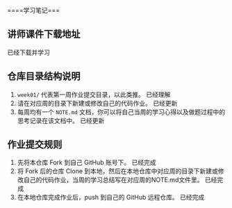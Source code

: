 ﻿====学习笔记===
## 讲师课件下载地址
已经下载并学习


## 仓库目录结构说明

1. `week01/` 代表第一周作业提交目录，以此类推。
已经理解
2. 请在对应周的目录下新建或修改自己的代码作业。
已经更新
2. 每周均有一个 `NOTE.md` 文档，你可以将自己当周的学习心得以及做题过程中的思考记录在该文档中。
已经更新

## 作业提交规则
 
1. 先将本仓库 Fork 到自己 GitHub 账号下。
已经完成
2. 将 Fork 后的仓库 Clone 到本地，然后在本地仓库中对应周的目录下新建或修改自己的代码作业，当周的学习总结写在对应周的NOTE.md文件里。
已经完成
3. 在本地仓库完成作业后，push 到自己的 GitHub 远程仓库。
已经完成